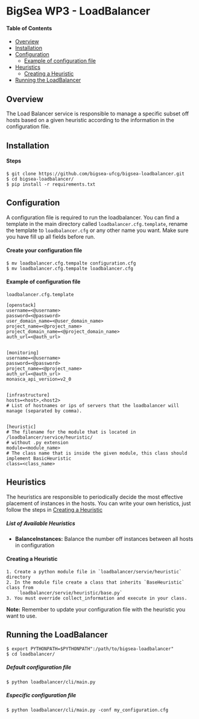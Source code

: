 BigSea WP3 - LoadBalancer
=========================

#### Table of Contents

- [Overview](#overview)
- [Installation](#installation)
- [Configuration](#configuration)
    - [Example of configuration file](#example-of-configuration-file)
- [Heuristics](#heuristics)
    - [Creating a Heuristic](#creating-a-heuristic)
- [Running the LoadBalancer](#running-the-loadbalancer)



## Overview

The Load Balancer service is responsible to manage a specific subset off hosts based on a given heuristic according to the information in the configuration file.



## Installation

#### Steps

    $ git clone https://github.com/bigsea-ufcg/bigsea-loadbalancer.git
    $ cd bigsea-loadbalancer/
    $ pip install -r requirements.txt


## Configuration

A configuration file is required to run the loadbalancer. You can find a template in the main directory called
`loadbalancer.cfg.template`, rename the template to `loadbalancer.cfg` or any other name you want.
Make sure you have fill up all fields before run.

#### Create your configuration file

    $ mv loadbalancer.cfg.tempalte configuration.cfg
    $ mv loadbalancer.cfg.tempalte loadbalancer.cfg

#### Example of configuration file

`loadbalancer.cfg.template`


```
[openstack]
username=<@username>
password=<@password>
user_domain_name=<@user_domain_name>
project_name=<@project_name>
project_domain_name=<@project_domain_name>
auth_url=<@auth_url>


[monitoring]
username=<@username>
password=<@password>
project_name=<@project_name>
auth_url=<@auth_url>
monasca_api_version=v2_0


[infrastructure]
hosts=<host>,<host2>
# List of hostnames or ips of servers that the loadbalancer will manage (separated by comma).


[heuristic]
# The filename for the module that is located in /loadbalancer/service/heuristic/
# without .py extension
module=<module_name>
# The class name that is inside the given module, this class should implement BasicHeuristic
class=<class_name>
```

## Heuristics

The heuristics are responsible to periodically decide the most effective placement of instances in the hosts. You can write your own heristics, just follow the steps in [Creating a Heuristic](#creating-a-heuristic)


##### List of Available Heuristics

- **BalanceInstances:** Balance the number off instances between all hosts in configuration

#### Creating a Heuristic

    1. Create a python module file in `loadbalancer/servie/heuristic` directory
    2. In the module file create a class that inherits `BaseHeuristic` class from
        `loadbalancer/servie/heuristic/base.py`
    3. You must override collect_information and execute in your class.

**Note:** Remember to update your configuration file with the heuristic you want to use.


## Running the LoadBalancer

    $ export PYTHONPATH=$PYTHONPATH":/path/to/bigsea-loadbalancer"
    $ cd loadbalancer/

##### Default configuration file

    $ python loadbalancer/cli/main.py

##### Especific configuration file

    $ python loadbalancer/cli/main.py -conf my_configuration.cfg
